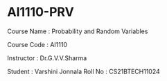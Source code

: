 # AI1110-PRV
Course Name : Probability and Random Variables

Course Code : AI1110

Instructor : Dr.G.V.V.Sharma

Student : Varshini Jonnala
Roll No : CS21BTECH11024
